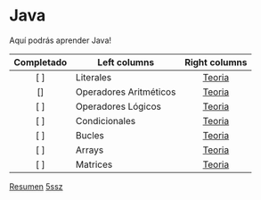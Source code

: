 # Java
Aquí podrás aprender Java!

|Completado| Left columns  | Right columns |
|:-------------:| ------------- |:-------------:|
|[ ]| Literales |[Teoria]()|
|[]| Operadores Aritméticos |[Teoria]()|
|[ ]| Operadores Lógicos |[Teoria]()|
|[ ]| Condicionales |[Teoria]()|
|[ ]| Bucles |[Teoria]()|
|[ ]| Arrays |[Teoria]()|
|[ ]| Matrices |[Teoria]()|

[Resumen](https://5ssz.github.io/Java/Resumen)
[5ssz](https://5ssz.github.io)
